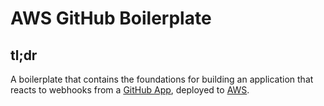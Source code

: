 # AWS GitHub Boilerplate

## tl;dr

A boilerplate that contains the foundations for building an application that reacts to webhooks from a [GitHub App](https://docs.github.com/en/developers/apps/getting-started-with-apps/about-apps), deployed to [AWS](https://aws.amazon.com/?nc2=h_lg).
